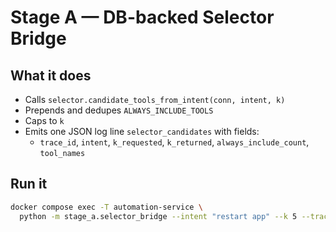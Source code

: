 # Stage A — DB-backed Selector Bridge

## What it does
- Calls `selector.candidate_tools_from_intent(conn, intent, k)`
- Prepends and dedupes `ALWAYS_INCLUDE_TOOLS`
- Caps to `k`
- Emits one JSON log line `selector_candidates` with fields:
  - `trace_id`, `intent`, `k_requested`, `k_returned`, `always_include_count`, `tool_names`

## Run it
```bash
docker compose exec -T automation-service \
  python -m stage_a.selector_bridge --intent "restart app" --k 5 --trace-id SMOKE-1
